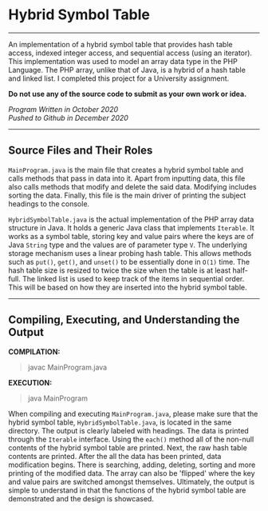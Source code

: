 # Hybrid Symbol Table
***
An implementation of a hybrid symbol table that provides hash table access, indexed integer access, and sequential access (using an iterator). This implementation was used to model an array data type in the PHP Language. The PHP array, unlike that of Java, is a hybrid of a hash table and linked list. I completed this project for a University assignment.  

**Do not use any of the source code to submit as your own work or idea.** 

*Program Written in October 2020*  
*Pushed to Github in December 2020*

***

## Source Files and Their Roles

`MainProgram.java` is the main file that creates a hybrid symbol table and calls methods that pass in data into it. Apart from inputting data, this file also calls methods that modify and delete the said data. Modifying includes sorting the data. Finally, this file is the main driver of printing the subject headings to the console.

`HybridSymbolTable.java` is the actual implementation of the PHP array data structure in Java. It holds a generic Java class that implements `Iterable`. It works as a symbol table, storing key and value pairs where the keys are of Java `String` type and the values are of parameter type `V`. The underlying storage mechanism uses a linear probing hash table. This allows methods such as `put()`, `get()`, and `unset()` to be essentially done in `O(1)` time. The hash table size is resized to twice the size when the table is at least half-full. The linked list is used to keep track of the items in sequential order. This will be based on how they are inserted into the hybrid symbol table. 

***

## Compiling, Executing, and Understanding the Output

**COMPILATION:**
> javac MainProgram.java

**EXECUTION:**
> java MainProgram

When compiling and executing `MainProgram.java`, please make sure that the hybrid symbol table, `HybridSymbolTable.java`, is located in the same directory. The output is clearly labeled with headings. The data is printed through the `Iterable` interface. Using the `each()` method all of the non-null contents of the hybrid symbol table are printed. Next, the raw hash table contents are printed. After the all the data has been printed, data modification begins. There is searching, adding, deleting, sorting and more printing of the modified data. The array can also be 'flipped' where the key and value pairs are switched amongst themselves. Ultimately, the output is simple to understand in that the functions of the hybrid symbol table are demonstrated and the design is showcased. 

